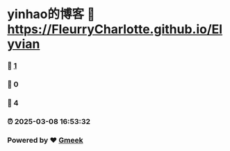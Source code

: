 # yinhao的博客 :link: https://FleurryCharlotte.github.io/Elyvian 
### :page_facing_up: [1](https://FleurryCharlotte.github.io/Elyvian/tag.html) 
### :speech_balloon: 0 
### :hibiscus: 4 
### :alarm_clock: 2025-03-08 16:53:32 
### Powered by :heart: [Gmeek](https://github.com/Meekdai/Gmeek)
